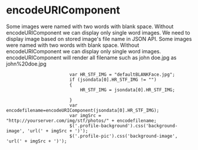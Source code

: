 # encodeURIComponent

Some images were named with two words with blank space.  Without encodeURIComponent we can display only single word images.
We need to display image based on stored image's file name in JSON API.
Some images were named with two words with blank space. 
Without encodeURIComponent we can display only single word images. 
encodeURIComponent will render all filename such as 
john doe.jpg as john%20doe.jpg

                            var HR_STF_IMG = "defaultBLANKFace.jpg";
							if (jsondata[0].HR_STF_IMG != "")
							{
								HR_STF_IMG = jsondata[0].HR_STF_IMG;
								
							}
							var encodefilename=encodeURIComponent(jsondata[0].HR_STF_IMG); 
							var imgSrc = "http://yourserver.com/img/stf/photos/" + encodefilename;
							$('.profile-background').css('background-image', 'url(' + imgSrc + ')');
							$('.profile-pic').css('background-image', 'url(' + imgSrc + ')');
